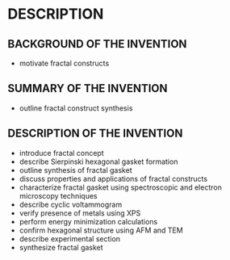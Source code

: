# DESCRIPTION

## BACKGROUND OF THE INVENTION

- motivate fractal constructs

## SUMMARY OF THE INVENTION

- outline fractal construct synthesis

## DESCRIPTION OF THE INVENTION

- introduce fractal concept
- describe Sierpinski hexagonal gasket formation
- outline synthesis of fractal gasket
- discuss properties and applications of fractal constructs
- characterize fractal gasket using spectroscopic and electron microscopy techniques
- describe cyclic voltammogram
- verify presence of metals using XPS
- perform energy minimization calculations
- confirm hexagonal structure using AFM and TEM
- describe experimental section
- synthesize fractal gasket


